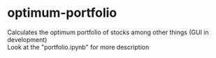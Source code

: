 # optimum-portfolio
Calculates the optimum portfolio of stocks among other things (GUI in development) <br>
Look at the "portfolio.ipynb" for more description
